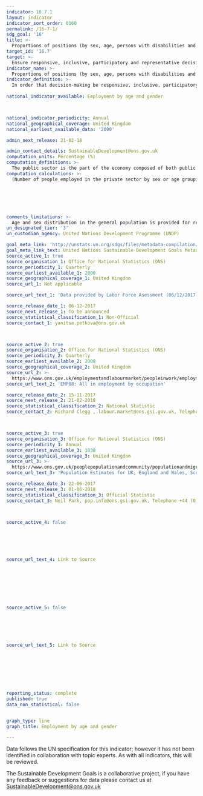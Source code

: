 ```yaml
---
indicator: 16.7.1
layout: indicator
indicator_sort_order: 0160
permalink: /16-7-1/
sdg_goal: '16'
title: >-
  Proportions of positions (by sex, age, persons with disabilities and population groups) in public institutions (national and local legislatures, public service, and judiciary) compared to national distributions
target_id: '16.7'
target: >-
  Ensure responsive, inclusive, participatory and representative decision-making at all levels
indicator_name: >-
  Proportions of positions (by sex, age, persons with disabilities and population groups) in public institutions (national and local legislatures, public service, and judiciary) compared to national distributions
indicator_definition: >-
  In order that decision-making be responsive, inclusive, participatory and representative, it is important to ensure diversity in representation at all levels of State institutions (central, regional and local). 
  
national_indicator_available: Employment by age and gender



national_indicator_periodicity: Annual
national_geographical_coverage: United Kingdom
national_earliest_available_data: '2000'

admin_next_release: 21-02-18

admin_contact_details: SustainableDevelopment@ons.gov.uk
computation_units: Percentage (%)
computation_definitions: >-
  The public sector is the part of the economy composed of both public services and public enterprises. For further information please see <a href = "https://www.ons.gov.uk/economy/nationalaccounts/uksectoraccounts/datasets/publicsectorclassificationguide">Office for National Statistics, Public sector classification guide</a>.
computation_calculations: >-
  (Number of people employed in the private sector by sex or age grouping / Number of people employed in the private sector) * 100






comments_limitations: >-
  Age and sex distribution in the general population is provided for representative comparison.
un_designated_tier: '3'
un_custodian_agency: United Nations Development Programme (UNDP)

goal_meta_link: 'http://unstats.un.org/sdgs/files/metadata-compilation/Metadata-Goal-16.pdf'
goal_meta_link_text: United Nations Sustainable Development Goals Metadata (PDF 4.0 MB)
source_active_1: true
source_organisation_1: Office for National Statistics (ONS)
source_periodicity_1: Quarterly
source_earliest_available_1: 2000
source_geographical_coverage_1: United Kingdom
source_url_1: Not applicable

source_url_text_1: 'Data provided by Labor Force Asessment (06/12/2017)'

source_release_date_1: 06-12-2017
source_next_release_1: To be announced
source_statistical_classification_1: Non-Official
source_contact_1: yanitsa.petkova@ons.gov.uk



source_active_2: true
source_organisation_2: Office for National Statistics (ONS)
source_periodicity_2: Quarterly
source_earliest_available_2: 2008
source_geographical_coverage_2: United Kingdom
source_url_2: >-
  https://www.ons.gov.uk/employmentandlabourmarket/peopleinwork/employmentandemployeetypes/datasets/allinemploymentbyoccupationemp08
source_url_text_2: 'EMP08: All in employment by occupation'

source_release_date_2: 15-11-2017
source_next_release_2: 21-02-2018
source_statistical_classification_2: National Statistic
source_contact_2: Richard Clegg , labour.market@ons.gsi.gov.uk, Telephone +44 (0)1633 455400 



source_active_3: true
source_organisation_3: Office for National Statistics (ONS)
source_periodicity_3: Annual
source_earliest_available_3: 1838
source_geographical_coverage_3: United Kingdom
source_url_3: >-
  https://www.ons.gov.uk/peoplepopulationandcommunity/populationandmigration/populationestimates/datasets/populationestimatesforukenglandandwalesscotlandandnorthernireland
source_url_text_3: 'Population Estimates for UK, England and Wales, Scotland and Northern Ireland'

source_release_date_3: 22-06-2017
source_next_release_3: 01-06-2018
source_statistical_classification_3: Official Statistic 
source_contact_3: Neil Park, pop.info@ons.gsi.gov.uk, Telephone +44 (0)1329 444661



source_active_4: false






source_url_text_4: Link to Source








source_active_5: false






source_url_text_5: Link to Source








reporting_status: complete
published: true
data_non_statistical: false


graph_type: line
graph_title: Employment by age and gender

---
```

Data follows the UN specification for this indicator; however it has not been identified in collaboration with topic experts. As with all indicators, this will be reviewed.
  
The Sustainable Development Goals is a collaborative project, if you have any feedback or suggestions for data please contact us at <SustainableDevelopment@ons.gov.uk>


